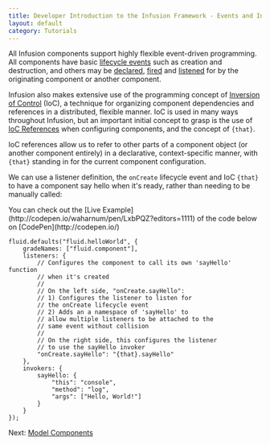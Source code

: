 ```yaml
---
title: Developer Introduction to the Infusion Framework - Events and Inversion of Control
layout: default
category: Tutorials
---
```


All Infusion components support highly flexible event-driven programming. All components have basic [lifecycle events](../ComponentLifecycle.md) such as creation and destruction, and others may be [declared](../InfusionEventSystem.md#declaring-an-event-on-a-component), [fired](../InfusionEventSystem.md#using-events-and-listeners-procedurally) and [listened](../InfusionEventSystem.md#registering-a-listener-to-an-event) for by the originating component or another component.

Infusion also makes extensive use of the programming concept of [Inversion of Control](../FrameworkConcepts.md#ioc) (IoC), a technique for organizing component dependencies and references in a distributed, flexible manner. IoC is used in many ways throughout Infusion, but an important initial concept to grasp is the use of [IoC References](../IoCReferences.md) when configuring components, and the concept of `{that}`.

IoC references allow us to refer to other parts of a component object (or another component entirely) in a declarative, context-specific manner, with `{that}` standing in for the current component configuration.

We can use a listener definition, the `onCreate` lifecycle event and IoC `{that}` to have a component say hello when it's ready, rather than needing to be manually called:

<div class="infusion-docs-note">You can check out the [Live Example](http://codepen.io/waharnum/pen/LxbPQZ?editors=1111) of the code below on [CodePen](http://codepen.io/)</div>

```
fluid.defaults("fluid.helloWorld", {
    gradeNames: ["fluid.component"],
    listeners: {
        // Configures the component to call its own 'sayHello' function
        // when it's created
        //
        // On the left side, "onCreate.sayHello":
        // 1) Configures the listener to listen for
        // the onCreate lifecycle event
        // 2) Adds an a namespace of 'sayHello' to
        // allow multiple listeners to be attached to the
        // same event without collision
        //
        // On the right side, this configures the listener
        // to use the sayHello invoker
        "onCreate.sayHello": "{that}.sayHello"
    },
    invokers: {
        sayHello: {
            "this": "console",
            "method": "log",
            "args": ["Hello, World!"]
        }
    }
});
```

Next: [Model Components](DeveloperIntroductionToInfusionFramework-ModelsAndModelComponents.html)
